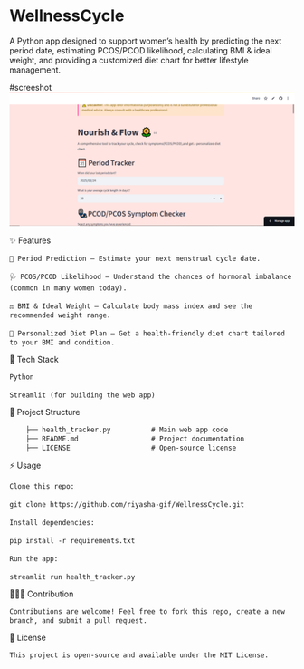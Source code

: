 # WellnessCycle
A Python app designed to support women’s health by predicting the next period date, estimating PCOS/PCOD likelihood, calculating BMI &amp; ideal weight, and providing a customized diet chart for better lifestyle management.

#screeshot
![App Screenshot](screenshot.png)


✨ Features

    🔮 Period Prediction – Estimate your next menstrual cycle date.
    
    🩺 PCOS/PCOD Likelihood – Understand the chances of hormonal imbalance (common in many women today).
    
    ⚖️ BMI & Ideal Weight – Calculate body mass index and see the recommended weight range.
    
    🥗 Personalized Diet Plan – Get a health-friendly diet chart tailored to your BMI and condition.

🚀 Tech Stack

    Python
    
    Streamlit (for building the web app)
    

📂 Project Structure

        ├── health_tracker.py          # Main web app code  
        ├── README.md                  # Project documentation  
        ├── LICENSE                    # Open-source license  
         

⚡ Usage

    Clone this repo:
    
    git clone https://github.com/riyasha-gif/WellnessCycle.git
    
    Install dependencies:
    
    pip install -r requirements.txt
    
    Run the app:
    
    streamlit run health_tracker.py


🧑‍🤝‍🧑 Contribution

    Contributions are welcome! Feel free to fork this repo, create a new branch, and submit a pull request.

📜 License

    This project is open-source and available under the MIT License.
